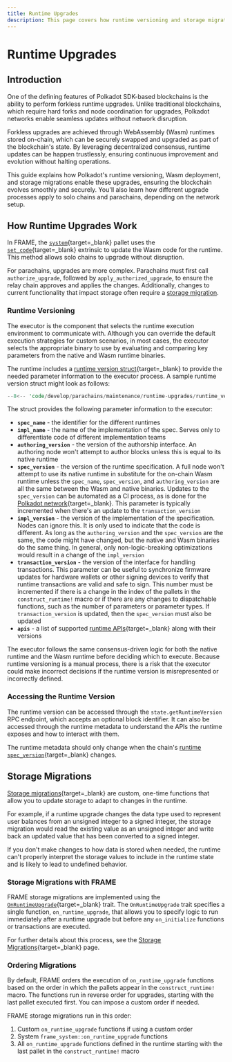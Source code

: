 ```yaml
---
title: Runtime Upgrades
description: This page covers how runtime versioning and storage migration support forkless upgrades for Polkadot SDK-based networks and how they factor into chain upgrades.
---
```


# Runtime Upgrades

## Introduction

One of the defining features of Polkadot SDK-based blockchains is the ability to perform forkless runtime upgrades. Unlike traditional blockchains, which require hard forks and node coordination for upgrades, Polkadot networks enable seamless updates without network disruption.

Forkless upgrades are achieved through WebAssembly (Wasm) runtimes stored on-chain, which can be securely swapped and upgraded as part of the blockchain's state. By leveraging decentralized consensus, runtime updates can be happen trustlessly, ensuring continuous improvement and evolution without halting operations.

This guide explains how Polkadot's runtime versioning, Wasm deployment, and storage migrations enable these upgrades, ensuring the blockchain evolves smoothly and securely. You'll also learn how different upgrade processes apply to solo chains and parachains, depending on the network setup.

## How Runtime Upgrades Work

In FRAME, the [`system`](https://paritytech.github.io/polkadot-sdk/master/frame_system/index.html){target=\_blank} pallet uses the [`set_code`](https://paritytech.github.io/polkadot-sdk/master/frame_system/pallet/enum.Call.html#variant.set_code){target=\_blank} extrinsic to update the Wasm code for the runtime. This method allows solo chains to upgrade without disruption. 

For parachains, upgrades are more complex. Parachains must first call `authorize_upgrade`, followed by `apply_authorized_upgrade`, to ensure the relay chain approves and applies the changes. Additionally, changes to current functionality that impact storage often require a [storage migration](#storage-migrations).

### Runtime Versioning

The executor is the component that selects the runtime execution environment to communicate with. Although you can override the default execution strategies for custom scenarios, in most cases, the executor selects the appropriate binary to use by evaluating and comparing key parameters from the native and Wasm runtime binaries.

The runtime includes a [runtime version struct](https://paritytech.github.io/polkadot-sdk/master/sp_version/struct.RuntimeVersion.html){target=\_blank} to provide the needed parameter information to the executor process. A sample runtime version struct might look as follows:

```rust
--8<-- 'code/develop/parachains/maintenance/runtime-upgrades/runtime_version.rs'
```

The struct provides the following parameter information to the executor:

- **`spec_name`** - the identifier for the different runtimes
- **`impl_name`** - the name of the implementation of the spec. Serves only to differentiate code of different implementation teams
- **`authoring_version`** - the version of the authorship interface. An authoring node won't attempt to author blocks unless this is equal to its native runtime
- **`spec_version`** - the version of the runtime specification. A full node won't attempt to use its native runtime in substitute for the on-chain Wasm runtime unless the `spec_name`, `spec_version`, and `authoring_version` are all the same between the Wasm and native binaries. Updates to the `spec_version` can be automated as a CI process, as is done for the [Polkadot network](https://gitlab.parity.io/parity/mirrors/polkadot/-/blob/master/scripts/ci/gitlab/check_extrinsics_ordering.sh){target=\_blank}. This parameter is typically incremented when there's an update to the `transaction_version`
- **`impl_version`** - the version of the implementation of the specification. Nodes can ignore this. It is only used to indicate that the code is different. As long as the `authoring_version` and the `spec_version` are the same, the code might have changed, but the native and Wasm binaries do the same thing. In general, only non-logic-breaking optimizations would result in a change of the `impl_version`
- **`transaction_version`** - the version of the interface for handling transactions. This parameter can be useful to synchronize firmware updates for hardware wallets or other signing devices to verify that runtime transactions are valid and safe to sign. This number must be incremented if there is a change in the index of the pallets in the `construct_runtime!` macro or if there are any changes to dispatchable functions, such as the number of parameters or parameter types. If `transaction_version` is updated, then the `spec_version` must also be updated
- **`apis`** - a list of supported [runtime APIs](https://paritytech.github.io/polkadot-sdk/master/sp_api/macro.impl_runtime_apis.html){target=\_blank} along with their versions                                                    

The executor follows the same consensus-driven logic for both the native runtime and the Wasm runtime before deciding which to execute. Because runtime versioning is a manual process, there is a risk that the executor could make incorrect decisions if the runtime version is misrepresented or incorrectly defined.

### Accessing the Runtime Version

The runtime version can be accessed through the `state.getRuntimeVersion` RPC endpoint, which accepts an optional block identifier. It can also be accessed through the runtime metadata to understand the APIs the runtime exposes and how to interact with them.

The runtime metadata should only change when the chain's [runtime `spec_version`](https://paritytech.github.io/polkadot-sdk/master/sp_version/struct.RuntimeVersion.html#structfield.spec_version){target=\_blank} changes.

## Storage Migrations

[Storage migrations](https://paritytech.github.io/polkadot-sdk/master/polkadot_sdk_docs/reference_docs/frame_runtime_upgrades_and_migrations/index.html#migrations){target=\_blank} are custom, one-time functions that allow you to update storage to adapt to changes in the runtime.

For example, if a runtime upgrade changes the data type used to represent user balances from an unsigned integer to a signed integer, the storage migration would read the existing value as an unsigned integer and write back an updated value that has been converted to a signed integer.

If you don't make changes to how data is stored when needed, the runtime can't properly interpret the storage values to include in the runtime state and is likely to lead to undefined behavior.

### Storage Migrations with FRAME

FRAME storage migrations are implemented using the [`OnRuntimeUpgrade`](https://paritytech.github.io/polkadot-sdk/master/frame_support/traits/trait.OnRuntimeUpgrade.html){target=\_blank} trait. The `OnRuntimeUpgrade` trait specifies a single function, `on_runtime_upgrade`, that allows you to specify logic to run immediately after a runtime upgrade but before any `on_initialize` functions or transactions are executed.

For further details about this process, see the [Storage Migrations](/develop/parachains/maintenance/storage-migrations/){target=\_blank} page.

### Ordering Migrations

By default, FRAME orders the execution of `on_runtime_upgrade` functions based on the order in which the pallets appear in the `construct_runtime!` macro. The functions run in reverse order for upgrades, starting with the last pallet executed first. You can impose a custom order if needed.

FRAME storage migrations run in this order:

1. Custom `on_runtime_upgrade` functions if using a custom order
2. System `frame_system::on_runtime_upgrade` functions
3. All `on_runtime_upgrade` functions defined in the runtime starting with the last pallet in the `construct_runtime!` macro

<!-- ## Where to Go Next

<div class="grid cards" markdown>

-   <span class="badge tutorial">Tutorial</span> __Add Pallets to the Runtime__

    ---

    TODO!

    [:octicons-arrow-right-24: Get started](/tutorials/polkadot-sdk/parachains/zero-to-hero/add-pallets-to-runtime/)

</div> -->